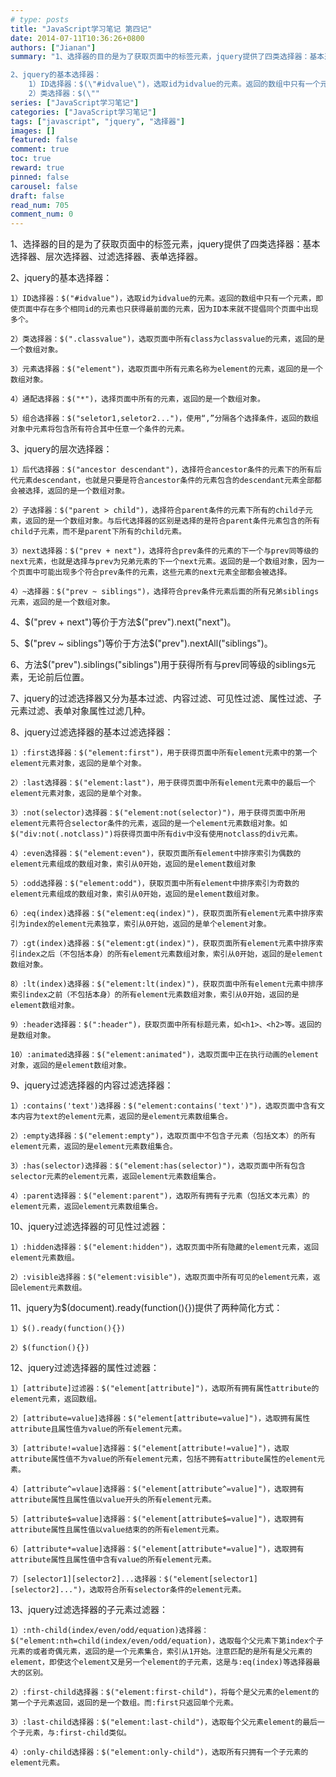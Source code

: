 ```yaml
---
# type: posts 
title: "JavaScript学习笔记 第四记"
date: 2014-07-11T10:36:26+0800
authors: ["Jianan"]
summary: "1、选择器的目的是为了获取页面中的标签元素，jquery提供了四类选择器：基本选择器、层次选择器、过滤选择器、表单选择器。

2、jquery的基本选择器：
    1）ID选择器：$(\"#idvalue\")，选取id为idvalue的元素。返回的数组中只有一个元素，即使页面中存在多个相同id的元素也只获得最前面的元素，因为ID本来就不提倡同个页面中出现多个。
    2）类选择器：$(\""
series: ["JavaScript学习笔记"]
categories: ["JavaScript学习笔记"]
tags: ["javascript", "jquery", "选择器"]
images: []
featured: false
comment: true
toc: true
reward: true
pinned: false
carousel: false
draft: false
read_num: 705
comment_num: 0
---
```


1、选择器的目的是为了获取页面中的标签元素，jquery提供了四类选择器：基本选择器、层次选择器、过滤选择器、表单选择器。

  
2、jquery的基本选择器：

    1）ID选择器：$("#idvalue")，选取id为idvalue的元素。返回的数组中只有一个元素，即使页面中存在多个相同id的元素也只获得最前面的元素，因为ID本来就不提倡同个页面中出现多个。

    2）类选择器：$(".classvalue")，选取页面中所有class为classvalue的元素，返回的是一个数组对象。

    3）元素选择器：$("element")，选取页面中所有元素名称为element的元素，返回的是一个数组对象。

    4）通配选择器：$("*")，选择页面中所有的元素，返回的是一个数组对象。

    5）组合选择器：$("seletor1,seletor2...")，使用“,”分隔各个选择条件，返回的数组对象中元素将包含所有符合其中任意一个条件的元素。

  
3、jquery的层次选择器：

    1）后代选择器：$("ancestor descendant")，选择符合ancestor条件的元素下的所有后代元素descendant，也就是只要是符合ancestor条件的元素包含的descendant元素全部都会被选择，返回的是一个数组对象。

    2）子选择器：$("parent > child")，选择符合parent条件的元素下所有的child子元素，返回的是一个数组对象。与后代选择器的区别是选择的是符合parent条件元素包含的所有child子元素，而不是parent下所有的child元素。

    3）next选择器：$("prev + next")，选择符合prev条件的元素的下一个与prev同等级的next元素，也就是选择与prev为兄弟元素的下一个next元素。返回的是一个数组对象，因为一个页面中可能出现多个符合prev条件的元素，这些元素的next元素全部都会被选择。

    4）~选择器：$("prev ~ siblings")，选择符合prev条件元素后面的所有兄弟siblings元素，返回的是一个数组对象。

  
4、$("prev + next")等价于方法$("prev").next("next")。

  
5、$("prev ~ siblings")等价于方法$("prev").nextAll("siblings")。

  
6、方法$("prev").siblings("siblings")用于获得所有与prev同等级的siblings元素，无论前后位置。

  
7、jquery的过滤选择器又分为基本过滤、内容过滤、可见性过滤、属性过滤、子元素过滤、表单对象属性过滤几种。

  
8、jquery过滤选择器的基本过滤选择器：

    1）:first选择器：$("element:first")，用于获得页面中所有element元素中的第一个element元素对象，返回的是单个对象。

    2）:last选择器：$("element:last")，用于获得页面中所有element元素中的最后一个element元素对象，返回的是单个对象。

    3）:not(selector)选择器：$("element:not(selector)")，用于获得页面中所用element元素符合selector条件的元素，返回的是一个element元素数组对象。如$("div:not(.notclass)")将获得页面中所有div中没有使用notclass的div元素。

    4）:even选择器：$("element:even")，获取页面所有element中排序索引为偶数的element元素组成的数组对象，索引从0开始，返回的是element数组对象

    5）:odd选择器：$("element:odd")，获取页面中所有element中排序索引为奇数的element元素组成的数组对象，索引从0开始，返回的是element数组对象。

    6）:eq(index)选择器：$("element:eq(index)")，获取页面所有element元素中排序索引为index的element元素独享，索引从0开始，返回的是单个element对象。

    7）:gt(index)选择器：$("element:gt(index)")，获取页面所有element元素中排序索引index之后（不包括本身）的所有element元素数组对象，索引从0开始，返回的是element数组对象。

    8）:lt(index)选择器：$("element:lt(index)")，获取页面中所有element元素中排序索引index之前（不包括本身）的所有element元素数组对象，索引从0开始，返回的是element数组对象。

    9）:header选择器：$(":header")，获取页面中所有标题元素，如<h1>、<h2>等。返回的是数组对象。

    10）:animated选择器：$("element:animated")，选取页面中正在执行动画的element对象，返回的是element数组对象。

  
9、jquery过滤选择器的内容过滤选择器：

    1）:contains('text')选择器：$("element:contains('text')")，选取页面中含有文本内容为text的element元素，返回的是element元素数组集合。

    2）:empty选择器：$("element:empty")，选取页面中不包含子元素（包括文本）的所有element元素，返回的是element元素数组集合。

    3）:has(selector)选择器：$("element:has(selector)")，选取页面中所有包含selector元素的element元素，返回element元素数组集合。

    4）:parent选择器：$("element:parent")，选取所有拥有子元素（包括文本元素）的element元素，返回element元素数组集合。

  
10、jquery过滤选择器的可见性过滤器：

    1）:hidden选择器：$("element:hidden")，选取页面中所有隐藏的element元素，返回element元素数组。

    2）:visible选择器：$("element:visible")，选取页面中所有可见的element元素，返回element元素数组。

  
11、jquery为$(document).ready(function(){})提供了两种简化方式：

    1）$().ready(function(){})

    2）$(function(){})

  
12、jquery过滤选择器的属性过滤器：

    1）[attribute]过滤器：$("element[attribute]")，选取所有拥有属性attribute的element元素，返回数组。

    2）[attribute=value]选择器：$("element[attribute=value]")，选取拥有属性attribute且属性值为value的所有element元素。

    3）[attribute!=value]选择器：$("element[attribute!=value]")，选取attribute属性值不为value的所有element元素，包括不拥有attribute属性的element元素。

    4）[attribute^=vlaue]选择器：$("element[attribute^=value]")，选取拥有attribute属性且属性值以value开头的所有element元素。

    5）[attribute$=value]选择器：$("element[attribute$=value]")，选取拥有attribute属性且属性值以value结束的的所有element元素。

    6）[attribute*=value]选择器：$("element[attribute*=value]")，选取拥有attribute属性且属性值中含有value的所有element元素。

    7）[selector1][selector2]...选择器：$("element[selector1][selector2]...")，选取符合所有selector条件的element元素。

  
13、jquery过滤选择器的子元素过滤器：

    1）:nth-child(index/even/odd/equation)选择器：$("element:nth=child(index/even/odd/equation)，选取每个父元素下第index个子元素的或者奇偶元素，返回的是一个元素集合，索引从1开始。注意匹配的是所有是父元素的element，即使这个element又是另一个element的子元素，这是与:eq(index)等选择器最大的区别。

    2）:first-child选择器：$("element:first-child")，将每个是父元素的element的第一个子元素返回，返回的是一个数组。而:first只返回单个元素。

    3）:last-child选择器：$("element:last-child")，选取每个父元素element的最后一个子元素，与:first-child类似。

    4）:only-child选择器：$("element:only-child")，选取所有只拥有一个子元素的element元素。

  

